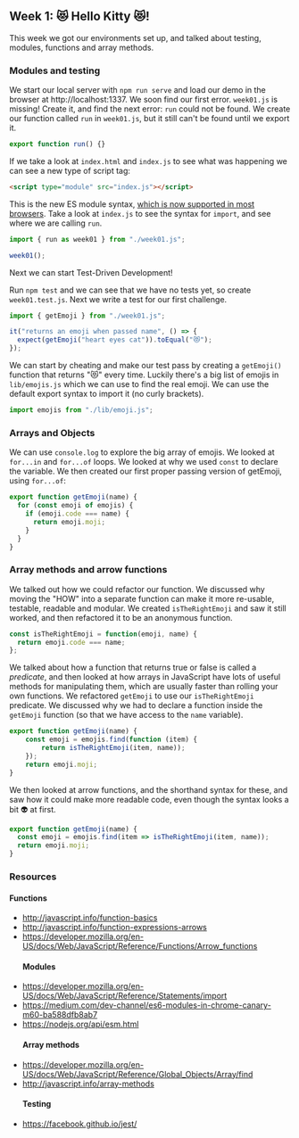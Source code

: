 ## Week 1: 😻 Hello Kitty 😻!

This week we got our environments set up, and talked about testing, modules, functions and array methods.

### Modules and testing

We start our local server with `npm run serve` and load our demo in the browser at http://localhost:1337. We soon find our first error.
`week01.js` is missing! Create it, and find the next error: `run` could not be found. We create our function called `run` in `week01.js`, but it still can't be found until we export it.

```javascript
export function run() {}
```

If we take a look at `index.html` and `index.js` to see what was happening we can see a new type of script tag:

```html
<script type="module" src="index.js"></script>
```

This is the new ES module syntax, [which is now supported in most browsers](https://caniuse.com/#feat=es6-module). Take a look at `index.js` to see the syntax for `import`, and see where we are calling `run`.

```javascript
import { run as week01 } from "./week01.js";

week01();
```

Next we can start Test-Driven Development!

Run `npm test` and we can see that we have no tests yet, so create `week01.test.js`. Next we write a test for our first challenge.

```javascript
import { getEmoji } from "./week01.js";

it("returns an emoji when passed name", () => {
  expect(getEmoji("heart eyes cat")).toEqual("😻");
});
```

We can start by cheating and make our test pass by creating a `getEmoji()` function that returns "😻" every time. Luckily there's a big list of emojis in `lib/emojis.js` which we can use to find the real emoji. We can use the default export syntax to import it (no curly brackets).

```javascript
import emojis from "./lib/emoji.js";
```

### Arrays and Objects

We can use `console.log` to explore the big array of emojis. We looked at `for...in` and `for...of` loops. We looked at why we used `const` to declare the variable. We then created our first proper passing version of getEmoji, using `for...of`:

```javascript
export function getEmoji(name) {
  for (const emoji of emojis) {
    if (emoji.code === name) {
      return emoji.moji;
    }
  }
}
```

### Array methods and arrow functions

We talked out how we could refactor our function. We discussed why moving the "HOW" into a separate function can make it more re-usable, testable, readable and modular. We created `isTheRightEmoji` and saw it still worked, and then refactored it to be an anonymous function.

```javascript
const isTheRightEmoji = function(emoji, name) {
  return emoji.code === name;
};
```

We talked about how a function that returns true or false is called a _predicate_, and then looked at how arrays in JavaScript have lots of useful methods for manipulating them, which are usually faster than rolling your own functions. We refactored `getEmoji` to use our `isTheRightEmoji` predicate. We discussed why we had to declare a function inside the `getEmoji` function (so that we have access to the `name` variable).

```javascript
export function getEmoji(name) {
    const emoji = emojis.find(function (item) {
        return isTheRightEmoji(item, name));
    });
    return emoji.moji;
}
```

We then looked at arrow functions, and the shorthand syntax for these, and saw how it could make more readable code, even though the syntax looks a bit 👽 at first.

```javascript
export function getEmoji(name) {
  const emoji = emojis.find(item => isTheRightEmoji(item, name));
  return emoji.moji;
}
```

### Resources

#### Functions

* http://javascript.info/function-basics
* http://javascript.info/function-expressions-arrows
* https://developer.mozilla.org/en-US/docs/Web/JavaScript/Reference/Functions/Arrow_functions
  #### Modules
* https://developer.mozilla.org/en-US/docs/Web/JavaScript/Reference/Statements/import
* https://medium.com/dev-channel/es6-modules-in-chrome-canary-m60-ba588dfb8ab7
* https://nodejs.org/api/esm.html
  #### Array methods
* https://developer.mozilla.org/en-US/docs/Web/JavaScript/Reference/Global_Objects/Array/find
* http://javascript.info/array-methods
  #### Testing
* https://facebook.github.io/jest/
